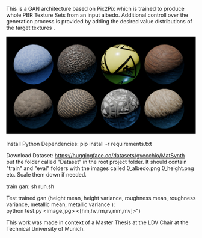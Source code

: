This is a GAN architecture based on Pix2Pix which is trained to produce whole PBR Texture Sets from an input albedo.
Additional controll over the generation process is provided by adding the desired value distributions of the target textures .

![alt text](resources/example.png "Example")


Install Python Dependencies:
pip install -r requirements.txt

Download Dataset: 
https://huggingface.co/datasets/gvecchio/MatSynth  
put the folder called "Dataset" in the root project folder. It should contain "train" and "eval" folders with the images called 0_albedo.png 0_height.png etc.
Scale them down if needed.  

train gan: sh run.sh

Test trained gan (height mean, height variance, roughness mean, roughness variance, metallic mean, metallic variance ):  
python test.py <image.jpg> <[hm,hv,rm,rv,mm,mv]>")


This work was made in context of a Master Thesis at the LDV Chair at the Technical University of Munich.  

